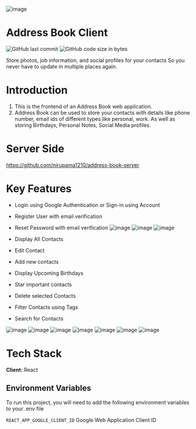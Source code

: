 ![image](https://user-images.githubusercontent.com/32570896/160166396-9fc5863b-e8a0-4f48-b040-58e322214efc.png)


# Address Book Client

![GitHub last commit](https://img.shields.io/github/last-commit/nirupama1210/address-book-client)
![GitHub code size in bytes](https://img.shields.io/github/languages/code-size/nirupama1210/address-book-client)

Store photos, job information, and social profiles for your contacts
So you never have to update in multiple places again.

# Introduction
1. This is the frontend of an Address Book web application.
2. Address Book can be used to store your contacts with details like
phone number, email ids of different types like personal, work.
As well as storing Birthdays, Personal Notes, Social Media profiles.
# Server Side
https://github.com/nirupama1210/address-book-server

# Key Features


- Login using Google Authentication or Sign-in using Account
- Register User with email verification
- Reset Password with email verification
![image](https://user-images.githubusercontent.com/32570896/160163932-b1b99a97-eb16-4e81-950c-fa76ea2ba05d.png)
![image](https://user-images.githubusercontent.com/32570896/160164581-e7c45e0c-66f7-4e53-a4a0-b64cbbabcc43.png)
![image](https://user-images.githubusercontent.com/32570896/160164613-488152fd-cfef-44f2-8458-f5e0e943796c.png)


- Display All Contacts
- Edit Contact
- Add new contacts
- Display Upcoming Birthdays
- Star important contacts
- Delete selected Contacts
- Filter Contacts using Tags
- Search for Contacts

![image](https://user-images.githubusercontent.com/32570896/160171002-2c5546c3-eaa4-4000-a305-a717b20f3151.png)
![image](https://user-images.githubusercontent.com/32570896/160171053-fc6fb485-f8ed-43c6-b759-a8cbf3a18699.png)
![image](https://user-images.githubusercontent.com/32570896/160171098-8e8af150-709c-44f5-a0b5-c828de0ca33d.png)
![image](https://user-images.githubusercontent.com/32570896/160171194-61a6332f-4753-41eb-83ac-64b3e667d7e4.png)
![image](https://user-images.githubusercontent.com/32570896/160171263-9859c3b6-bdf1-4226-8acd-91d7c46c11f5.png)
![image](https://user-images.githubusercontent.com/32570896/160167600-9b3671a4-9229-4658-a5c3-395bd35f3482.png)
![image](https://user-images.githubusercontent.com/32570896/160167646-9457fa5f-6468-4c87-8829-a1e1e12414a7.png)

# Tech Stack
**Client:** React 

## Environment Variables

To run this project, you will need to add the following environment variables to your .env file

`REACT_APP_GOOGLE_CLIENT_ID` Google Web Application Client ID




